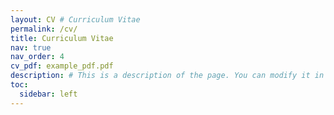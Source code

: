 ```yaml
---
layout: CV # Curriculum Vitae
permalink: /cv/
title: Curriculum Vitae
nav: true
nav_order: 4
cv_pdf: example_pdf.pdf
description: # This is a description of the page. You can modify it in '_pages/cv.md'. You can also change or remove the top pdf download button.
toc:
  sidebar: left
---
```


